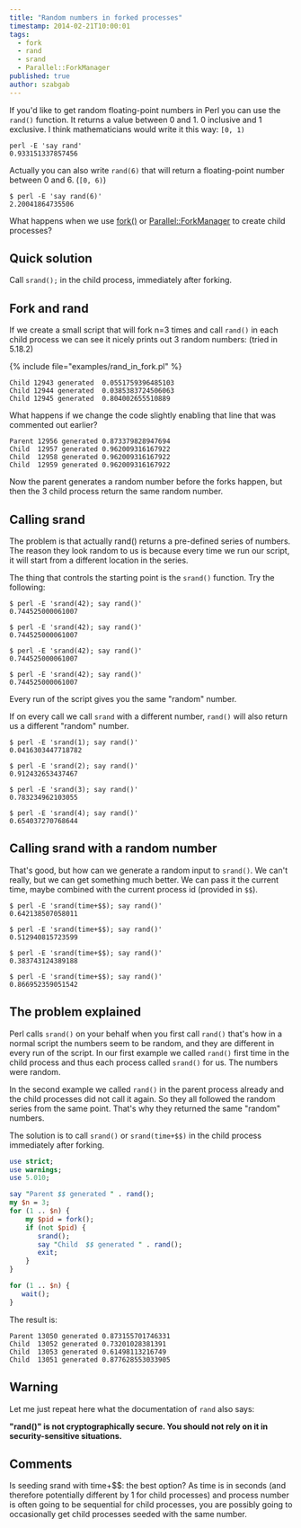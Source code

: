 ```yaml
---
title: "Random numbers in forked processes"
timestamp: 2014-02-21T10:00:01
tags:
  - fork
  - rand
  - srand
  - Parallel::ForkManager
published: true
author: szabgab
---
```



If you'd like to get random floating-point numbers in Perl you can use the `rand()` function. It returns a value between 0 and 1.
0 inclusive and 1 exclusive. I think mathematicians would write it this way: `[0, 1)`

```
perl -E 'say rand'
0.933151337857456
```

Actually you can also write `rand(6)` that will return a floating-point number between 0 and 6. (`[0, 6)`)

```
$ perl -E 'say rand(6)'
2.20041864735506
```

What happens when we use [fork()](/fork) or
[Parallel::ForkManager](https://metacpan.org/pod/Parallel::ForkManager) to create child processes?


## Quick solution

Call `srand();` in the child process, immediately after forking.

## Fork and rand

If we create a small script that will fork n=3 times and call `rand()` in each child process
we can see it nicely prints out 3 random numbers: (tried in 5.18.2)

{% include file="examples/rand_in_fork.pl" %}

```
Child 12943 generated  0.0551759396485103
Child 12944 generated  0.0385383724506063
Child 12945 generated  0.804002655510889
```

What happens if we change the code slightly enabling that line that was commented out earlier?

```
Parent 12956 generated 0.873379828947694
Child  12957 generated 0.962009316167922
Child  12958 generated 0.962009316167922
Child  12959 generated 0.962009316167922
```

Now the parent generates a random number before the forks happen, but then the 3 child process return the
same random number.

## Calling srand

The problem is that actually rand() returns a pre-defined series of numbers. The reason they look random to us
is because every time we run our script, it will start from a different location in the series.

The thing that controls the starting point is the `srand()` function. Try the following:

```
$ perl -E 'srand(42); say rand()'
0.744525000061007

$ perl -E 'srand(42); say rand()'
0.744525000061007

$ perl -E 'srand(42); say rand()'
0.744525000061007

$ perl -E 'srand(42); say rand()'
0.744525000061007
```

Every run of the script gives you the same "random" number.

If on every call we call `srand` with a different number, `rand()` will also return
us a different "random" number.

```
$ perl -E 'srand(1); say rand()'
0.0416303447718782

$ perl -E 'srand(2); say rand()'
0.912432653437467

$ perl -E 'srand(3); say rand()'
0.783234962103055

$ perl -E 'srand(4); say rand()'
0.654037270768644
```


## Calling srand with a random number

That's good, but how can we generate a random input to `srand()`.
We can't really, but we can get something much better. We can pass it the current time,
maybe combined with the current process id (provided in `$$`).


```
$ perl -E 'srand(time+$$); say rand()'
0.642138507058011

$ perl -E 'srand(time+$$); say rand()'
0.512940815723599

$ perl -E 'srand(time+$$); say rand()'
0.383743124389188

$ perl -E 'srand(time+$$); say rand()'
0.866952359051542
```

## The problem explained

Perl calls `srand()` on your behalf when you first call `rand()`
that's how in a normal script the numbers seem to be random, and they are different
in every run of the script.
In our first example we called `rand()` first time in the child process and
thus each process called `srand()` for us. The numbers were random.

In the second example we called `rand()` in the parent process already and the
child processes did not call it again. So they all followed the random series
from the same point. That's why they returned the same "random" numbers.

The solution is to call `srand()` or `srand(time+$$)` in the child process
immediately after forking.

```perl
use strict;
use warnings;
use 5.010;

say "Parent $$ generated " . rand();
my $n = 3;
for (1 .. $n) {
    my $pid = fork();
    if (not $pid) {
       srand();
       say "Child  $$ generated " . rand();
       exit;
    }
}

for (1 .. $n) {
   wait();
}
```

The result is:

```
Parent 13050 generated 0.873155701746331
Child  13052 generated 0.73201028381391
Child  13053 generated 0.61498113216749
Child  13051 generated 0.877628553033905
```

## Warning

Let me just repeat here what the documentation of `rand` also says:

**"rand()" is not cryptographically secure.  You should not rely on it in security-sensitive situations.**

## Comments

Is seeding srand with time+$$: the best option? As time is in seconds (and therefore potentially different by 1 for child processes) and process number is often going to be sequential for child processes, you are possibly going to occasionally get child processes seeded with the same number.


